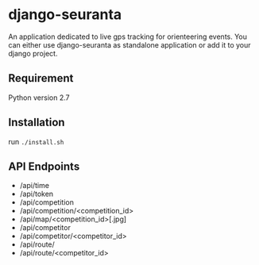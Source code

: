 django-seuranta
===============

An application dedicated to live gps tracking for orienteering events.
You can either use django-seuranta as standalone application or add it to
your django project.


Requirement
-----------

Python version 2.7


Installation
------------

run ```./install.sh```


API Endpoints
-------------

  * /api/time
  * /api/token
  * /api/competition
  * /api/competition/<competition_id>
  * /api/map/<competition_id>[.jpg]
  * /api/competitor
  * /api/competitor/<competitor_id>
  * /api/route/
  * /api/route/<competitor_id>

